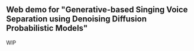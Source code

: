 ## Web demo for "Generative-based Singing Voice Separation using Denoising Diffusion Probabilistic Models"

WIP

